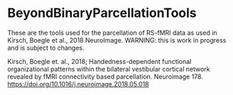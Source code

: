 # BeyondBinaryParcellationTools
These are the tools used for the parcellation of RS-fMRI data as used in Kirsch, Boegle et al., 2018 NeuroImage. 
WARNING: this is work in progress and is subject to changes. 

Kirsch, Boegle et. al., 2018; Handedness-dependent functional organizational patterns within the bilateral vestibular cortical network revealed by fMRI connectivity based parcellation.
Neuroimage 178. https://doi.org/10.1016/j.neuroimage.2018.05.018
